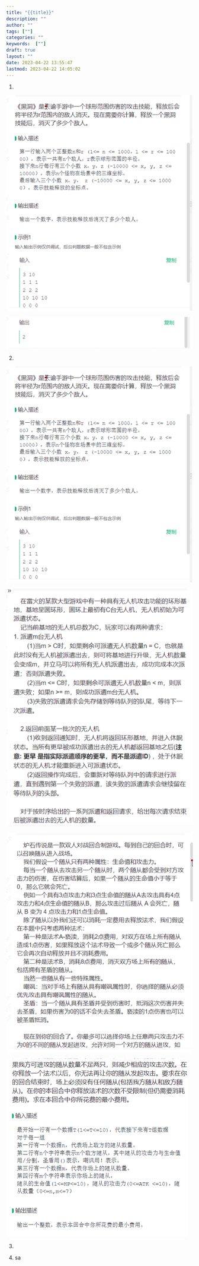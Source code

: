 ```yaml
---
title: "{{title}}"
description: ""
author: ""
tags: [""]
categories: ""
keywords:  [""]
draft: true
layout: ""
date: 2023-04-22 13:55:47
lastmod: 2023-04-22 14:05:02
---
```

1. 

![](未命名.assets/image-20230422140056.png)




![](未命名.assets/image-20230422140110.png)




2. 

![](未命名.assets/image-20230422140348.png)




![](未命名.assets/image-20230422140334.png)



![](未命名.assets/image-20230422140445.png)

![](未命名.assets/image-20230422140448.png)








3. 

4. sa
